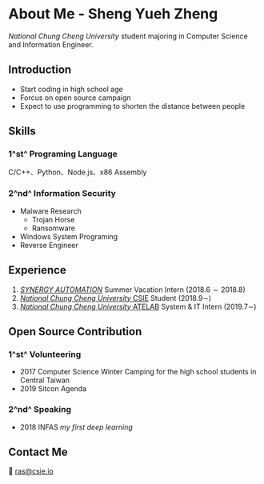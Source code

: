 About Me - Sheng Yueh Zheng
========

_National Chung Cheng University_ student majoring in Computer Science and Information Engineer. 

## Introduction
- Start coding in high school age
- Forcus on open source campaign
- Expect to use programming to shorten the distance between people 

## Skills
### 1^st^ Programing Language
C/C++、Python、Node.js、x86 Assembly
### 2^nd^ Information Security
- Malware Research
    - Trojan Horse
    - Ransomware 
- Windows System Programing
- Reverse Engineer


## Experience
1. [_SYNERGY AUTOMATION_](http://www.syauto.com.tw/) Summer Vacation Intern $(2018.6\sim2018.8)$
2. [_National Chung Cheng University_ CSIE](https://www.cs.ccu.edu.tw/) Student $(2018.9\sim)$
3. [_National Chung Cheng University_ ATELAB](https://ate.cs.ccu.edu.tw/) System & IT Intern $(2019.7\sim)$

## Open Source Contribution

### 1^st^ Volunteering
- 2017 Computer Science Winter Camping for the high school students in Central Taiwan
- 2019 Sitcon Agenda

### 2^nd^ Speaking
- 2018 INFAS _my first deep learning_  

## Contact Me
:e-mail: ras@csie.io